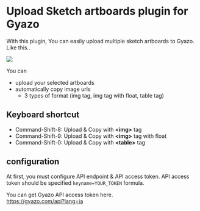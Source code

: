 # Upload Sketch artboards plugin for Gyazo

With this plugin, You can easily upload multiple sketch artboards to Gyazo.
Like this..

[![](https://i.ytimg.com/vi/i0Ppd208beI/hqdefault.jpg)](https://www.youtube.com/watch?v=i0Ppd208beI&feature=youtu.be)

You can
- upload your selected artboards
- automatically copy image urls
  - 3 types of format (img tag, img tag with float, table tag)

## Keyboard shortcut
- Command-Shift-8: Upload & Copy with **&lt;img&gt;** tag
- Command-Shift-9: Upload & Copy with **&lt;img&gt;** tag with float
- Command-Shift-0: Upload & Copy with **&lt;table&gt;** tag

## configuration
At first, you must configure API endpoint & API access token.
API access token should be specified `keyname=YOUR_TOKEN` formula.

You can get Gyazo API access token here.  
https://gyazo.com/api?lang=ja
